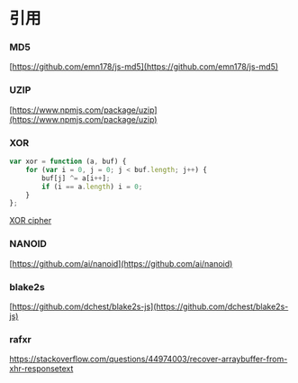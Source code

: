 # 引用
### MD5
[https://github.com/emn178/js-md5](https://github.com/emn178/js-md5)
### UZIP
[https://www.npmjs.com/package/uzip](https://www.npmjs.com/package/uzip)
### XOR 
```javascript
var xor = function (a, buf) {
    for (var i = 0, j = 0; j < buf.length; j++) {
        buf[j] ^= a[i++];
        if (i == a.length) i = 0;
    }
};
```
[XOR cipher](https://github.com/dchest/tweetnacl-js/blob/master/nacl-fast.js#L454)
### NANOID
[https://github.com/ai/nanoid](https://github.com/ai/nanoid)
### blake2s
[https://github.com/dchest/blake2s-js](https://github.com/dchest/blake2s-js)
### rafxr
https://stackoverflow.com/questions/44974003/recover-arraybuffer-from-xhr-responsetext




